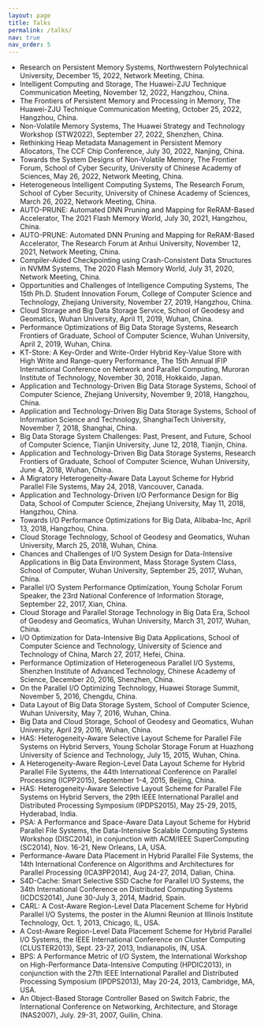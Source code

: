 ```yaml
---
layout: page
title: Talks
permalink: /talks/
nav: true
nav_order: 5
---
```


- Research on Persistent Memory Systems, Northwestern Polytechnical University, December 15, 2022, Network Meeting, China.
- Intelligent Computing and Storage, The Huawei-ZJU Technique Communication Meeting, November 12, 2022, Hangzhou, China.
- The Frontiers of Persistent Memory and Processing in Memory, The Huawei-ZJU Technique Communication Meeting, October 25, 2022, Hangzhou, China.
- Non-Volatile Memory Systems, The Huawei  Strategy and Technology Workshop (STW2022), September 27, 2022, Shenzhen, China.
- Rethinking Heap Metadata Management in Persistent Memory Allocators, The CCF Chip Conference, July 30, 2022, Nanjing, China.
- Towards the System Designs of Non-Volatile Memory, The Frontier Forum, School of Cyber Security, University of Chinese Academy of Sciences, May 26, 2022, Network Meeting, China.
- Heterogeneous Intelligent Computing Systems, The Research Forum, School of Cyber Security, University of Chinese Academy of Sciences, March 26, 2022, Network Meeting, China.
- AUTO-PRUNE: Automated DNN Pruning and Mapping for ReRAM-Based Accelerator, The 2021 Flash Memory World, July 30, 2021, Hangzhou, China.
- AUTO-PRUNE: Automated DNN Pruning and Mapping for ReRAM-Based Accelerator, The Research Forum at Anhui University, November 12, 2021, Network Meeting, China.
- Compiler-Aided Checkpointing using Crash-Consistent Data Structures in NVMM Systems, The 2020 Flash Memory World, July 31, 2020, Network Meeting, China.
- Opportunities and Challenges of Intelligence Computing Systems, The 15th Ph.D. Student Innovation Forum, College of Computer Science and Technology, Zhejiang University, November 27, 2019, Hangzhou, China.
- Cloud Storage and Big Data Storage Service, School of Geodesy and Geomatics, Wuhan University, April 11, 2019, Wuhan, China.
- Performance Optimizations of Big Data Storage Systems, Research Frontiers of Graduate, School of Computer Science, Wuhan University, April 2, 2019, Wuhan, China.
- KT-Store: A Key-Order and Write-Order Hybrid Key-Value Store with High Write and Range-query Performance, The 15th Annual IFIP International Conference on Network and Parallel Computing, Muroran Institute of Technology, November 30, 2018, Hokkaido, Japan.
- Application and Technology-Driven Big Data Storage Systems, School of Computer Science, Zhejiang University, November 9, 2018, Hangzhou, China.
- Application and Technology-Driven Big Data Storage Systems, School of Information Science and Technology, ShanghaiTech University, November 7, 2018, Shanghai, China.
- Big Data Storage System Challenges: Past, Present, and Future, School of Computer Science, Tianjin University, June 12, 2018, Tianjin, China.
- Application and Technology-Driven Big Data Storage Systems, Research Frontiers of Graduate, School of Computer Science, Wuhan University, June 4, 2018, Wuhan, China.
- A Migratory Heterogeneity-Aware Data Layout Scheme for Hybrid Parallel File Systems, May 24, 2018, Vancouver, Canada.
- Application and Technology-Driven I/O Performance Design for Big Data, School of Computer Science, Zhejiang University, May 11, 2018, Hangzhou, China.
- Towards I/O Performance Optimizations for Big Data, Alibaba-Inc, April 13, 2018, Hangzhou, China.
- Cloud Storage Technology, School of Geodesy and Geomatics, Wuhan University, March 25, 2018, Wuhan, China.
- Chances and Challenges of I/O System Design for Data-Intensive Applications in Big Data Environment, Mass Storage System Class, School of Computer, Wuhan University, September 25, 2017, Wuhan, China. 
- Parallel I/O System Performance Optimization, Young Scholar Forum Speaker, the 23rd National Conference of Information Storage, September 22, 2017, Xian, China. 
- Cloud Storage and Parallel Storage Technology in Big Data Era, School of Geodesy and Geomatics, Wuhan University, March 31, 2017, Wuhan, China.
- I/O Optimization for Data-Intensive Big Data Applications, School of Computer Science and Technology, University of Science and Technology of China, March 27, 2017, Hefei, China.
- Performance Optimization of Heterogeneous Parallel I/O Systems, Shenzhen Institute of Advanced Technology, Chinese Academy of Science, December 20, 2016, Shenzhen, China.
- On the Parallel I/O Optimizing Technology, Huawei Storage Summit, November 5, 2016, Chengdu, China.
- Data Layout of Big Data Storage System, School of Computer Science, Wuhan University,  May 7, 2016, Wuhan, China.
- Big Data and Cloud Storage, School of Geodesy and Geomatics, Wuhan University, April 29, 2016, Wuhan, China.
- HAS: Heterogeneity-Aware Selective Layout Scheme for Parallel File Systems on Hybrid Servers, Young Scholar Storage Forum at Huazhong University of Science and Technology, July 15, 2015, Wuhan, China. 
- A Heterogeneity-Aware Region-Level Data Layout Scheme for Hybrid Parallel File Systems, the 44th International Conference on Parallel Processing (ICPP2015), September 1-4, 2015, Beijing, China.
- HAS: Heterogeneity-Aware Selective Layout Scheme for Parallel File Systems on Hybrid Servers, the 29th IEEE International Parallel and Distributed Processing Symposium (IPDPS2015), May 25-29, 2015, Hyderabad, India.
- PSA: A Performance and Space-Aware Data Layout Scheme for Hybrid Parallel File Systems, the Data-Intensive Scalable Computing Systems Workshop (DISC2014), in conjunction with ACM/IEEE SuperComputing (SC2014), Nov. 16-21, New Orleans, LA, USA. 
- Performance-Aware Data Placement in Hybrid Parallel File Systems, the 14th International Conference on Algorithms and Architectures for Parallel Processing (ICA3PP2014), Aug 24-27, 2014, Dalian, China.
- S4D-Cache: Smart Selective SSD Cache for Parallel I/O Systems, the 34th International Conference on Distributed Computing Systems (ICDCS2014), June 30-July 3, 2014, Madrid, Spain.
- CARL: A Cost-Aware Region-Level Data Placement Scheme for Hybrid Parallel I/O Systems, the poster in the Alumni Reunion at Illinois Institute Technology, Oct. 1, 2013, Chicago, IL, USA.
- A Cost-Aware Region-Level Data Placement Scheme for Hybrid Parallel I/O Systems, the IEEE International Conference on Cluster Computing (CLUSTER2013), Sept. 23-27, 2013, Indianapolis, IN, USA.
- BPS: A Performance Metric of I/O System, the International Workshop on High-Performance Data-Intensive Computing (HPDIC2013), in conjunction with the 27th IEEE International Parallel and Distributed Processing Symposium (IPDPS2013), May 20-24, 2013, Cambridge, MA, USA.
- An Object-Based Storage Controller Based on Switch Fabric, the International Conference on Networking, Architecture, and Storage (NAS2007), July. 29-31, 2007, Guilin, China.